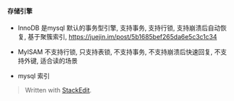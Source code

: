 ####  存储引擎
* InnoDB 
是mysql 默认的事务型引擎, 支持事务, 支持行锁, 支持崩溃后自动恢复, 基于聚簇索引, 
https://juejin.im/post/5b1685bef265da6e5c3c1c34

* MyISAM
不支持行锁, 只支持表锁, 不支持事务, 不支持崩溃后快速回复, 不支持外键, 适合读的场景


* mysql 索引


> Written with [StackEdit](https://stackedit.io/).
<!--stackedit_data:
eyJoaXN0b3J5IjpbOTA5OTIwNjcwLC0xMzU4MjI0NTI4LDE0OD
UxMTQxOTcsNzMwOTk4MTE2XX0=
-->